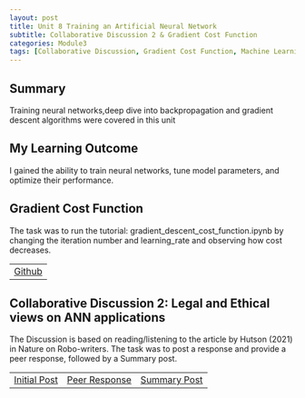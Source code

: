 ```yaml
---
layout: post
title: Unit 8 Training an Artificial Neural Network
subtitle: Collaborative Discussion 2 & Gradient Cost Function
categories: Module3
tags: [Collaborative Discussion, Gradient Cost Function, Machine Learning]
---
```

<html lang="en">


<body>

<h2>Summary</h2>
<p>Training neural networks,deep dive into backpropagation and gradient descent algorithms were covered in this unit</p>

<h2>My Learning Outcome</h2>
<p>I gained the ability to train neural networks, tune model parameters, and optimize their performance.</p>

<h2>Gradient Cost Function</h2>
<p> The task was to run the tutorial: gradient_descent_cost_function.ipynb by changing the iteration number and learning_rate and observing how cost decreases.
</p>

<table>
    <tr>
    <td><a href="../../../../MachineLearning/Unit08" target="_blank" class="button large">Github</a></td> 
    </tr>
</table>

<h2>Collaborative Discussion 2: Legal and Ethical views on ANN applications</h2>
<p>
The Discussion is based on reading/listening to the article by Hutson (2021) in Nature on Robo-writers. The task was to post a response and provide a peer response, followed by a Summary post.
</p>

</body>

</html>

<table>
    <tr>
        <td><a href="../../../../artefacts/ML-Unit08-Initial_Post.pdf" target="_blank" class="button large">Initial Post</a></td> 
        <td><a href="../../../../artefacts/ML-Unit08-Peer_Response.pdf" target="_blank" class="button large">Peer Response</a></td> 
       <td><a href="../../../../artefacts/ML-Unit08-Summary_Post.pdf" target="_blank" class="button large">Summary Post</a></td> 
    </tr>
</table>



